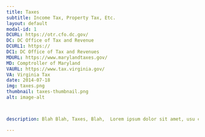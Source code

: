 ```yaml
---
title: Taxes
subtitle: Income Tax, Property Tax, Etc.
layout: default
modal-id: 1
DCURL: https://otr.cfo.dc.gov/
DC: DC Office of Tax and Revenue
DCURL1: https://
DC1: DC Office of Tax and Revenues
MDURL: https://www.marylandtaxes.gov/
MD: Comptroller of Maryland
VAURL: https://www.tax.virginia.gov/
VA: Virginia Tax
date: 2014-07-18
img: taxes.png
thumbnail: taxes-thumbnail.png
alt: image-alt



description: Blah Blah, Taxes, Blah,  Lorem ipsum dolor sit amet, usu cu alterum nominavi lobortis. At duo novum diceret. Tantas apeirian vix et, usu sanctus postulant inciderint ut, populo diceret necessitatibus in vim. Cu eum dicam feugiat noluisse.

---
```


